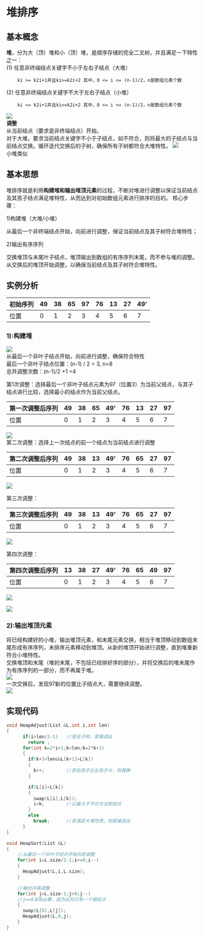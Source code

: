 # 堆排序
## 基本概念
**堆**，分为大（顶）堆和小（顶）堆，是顺序存储的完全二叉树，并且满足一下特性之一：<br>
(1)    任意非终端结点关键字不小于左右子结点（大堆）

        ki >= k2i+1并且ki>=k2i+2 其中，0 <= i <= (n-1)/2，n是数组元素个数

(2)    任意非终端结点关键字不大于左右子结点（小堆）

        ki <= k2i+1并且ki<=k2i+2 其中，0 <= i <= (n-1)/2，n是数组元素个数
![](https://img2018.cnblogs.com/blog/1475571/201908/1475571-20190814235300022-957054963.png)<br>
**调整**<br>
从当前结点（要求是非终端结点）开始，<br>
对于大堆，要求当前结点关键字不小于子结点，如不符合，则将最大的子结点与当前结点交换。循环迭代交换后的子树，确保所有子树都符合大堆特性。
![](https://img2018.cnblogs.com/blog/1475571/201908/1475571-20190814235330885-1633949544.png)<br>
小堆类似
## 基本思想
堆排序就是利用**构建堆和输出堆顶元素**的过程，不断对堆进行调整以保证当前结点及其孩子结点满足堆特性，从而达到对初始数组元素进行排序的目的。
核心步骤：

1)构建堆（大堆/小堆）

从最后一个非终端结点开始，向前进行调整，保证当前结点及其子树符合堆特性；

2)输出有序序列

交换堆顶与末尾叶子结点，堆顶输出到数组的有序序列末尾，而不参与堆的调整。从交换后的堆顶开始调整，以确保当前结点及其子树符合堆特性。
## 实例分析
|初始序列|49|38|65|97|76|13|27|49' |
|---|----|-|-|-|-|-|-|-|
|位置|0|1|2|3|4|5|6|7|

### 1):构建堆
![](https://img2018.cnblogs.com/blog/1475571/201908/1475571-20190814235702464-79658121.png)<br>
从最后一个非叶子结点开始，向前进行调整，确保符合特性<br>
最后一个非叶子结点位置：(n-1) / 2 = 3, n=8<br>
总共调整次数：(n-1)/2 +1 =4<br>

第1次调整：选择最后一个非叶子结点元素为97（位置3）为当前父结点，与其子结点进行比较，选择最小的结点作为当前父结点。<br>

|第一次调整后序列|49|38|65|49'|76|13|27|97 |
|---|----|-|-|-|-|-|-|-|
|位置|0|1|2|3|4|5|6|7|

![](https://img2018.cnblogs.com/blog/1475571/201908/1475571-20190814233552311-482820257.png)<br>
第二次调整：选择上一次结点的前一个结点为当前结点进行调整

|第二次调整后序列|49|38|13|49'|76|65|27|97 |
|---|----|-|-|-|-|-|-|-|
|位置|0|1|2|3|4|5|6|7|

![](https://img2018.cnblogs.com/blog/1475571/201908/1475571-20190814233703319-1103120657.png)<br>

第三次调整：

|第三次调整后序列|49|38|13|49'|76|65|27|97 |
|---|----|-|-|-|-|-|-|-|
|位置|0|1|2|3|4|5|6|7|

![](https://img2018.cnblogs.com/blog/1475571/201908/1475571-20190814233827733-1024331288.png)<br>

第四次调整：

|第四次调整后序列|13|38|27|49'|76|65|49|97 |
|---|----|-|-|-|-|-|-|-|
|位置|0|1|2|3|4|5|6|7|

![](https://img2018.cnblogs.com/blog/1475571/201908/1475571-20190814233914896-2129618665.png)<br>

![](https://img2018.cnblogs.com/blog/1475571/201908/1475571-20190814233921049-1530457740.png)<br>
### 2):输出堆顶元素
将已经构建好的小堆，输出堆顶元素，和末尾元素交换，相当于堆顶移动到数组末尾形成有序序列，未排序元素移动到堆顶。从新的堆顶开始进行调整，直到堆重新符合小堆特性。<br>
交换堆顶和末尾（堆的末尾，不包括已经排好序的部分），并将交换后的堆末尾作为有序序列的一部分，而不再属于堆。<br>
![](https://img2018.cnblogs.com/blog/1475571/201908/1475571-20190814233959113-1181552630.png)<br>
一次交换后，发现97新的位置比子结点大，需要继续调整。<br>
![](https://img2018.cnblogs.com/blog/1475571/201908/1475571-20190814234016915-381699363.png)<br>
## 实现代码
```cpp
void HeapAdjust(List &L,int i,int len)
{
      if(i>len/2-1)   //若无子树，直接退出
        return ;
      for(int k=2*i+1;k<len;k=2*k+1)
      {
        if(k+1<len&&L[k+1]>L[k])
        {
          k++;        //若右孩子比左孩子大，则替换
        }

        if(L[i]<L[k])
        {
          swap(L[i],L[k]);
          i=k;        //以最大子节点为当前结点
        }
        else
          break;      //若满足大堆性质，则直接退出
      }
}

void HeapSort(List &L)
{
    //从最后一个非叶子结点开始向前调整
    for(int i=L.size/2-1;i>=0;i--)
    {
      HeapAdjust(L,i,L.size);
    }

    //输出并再调整
    for(int j=L.size-1;j>0;j--)
    //j==0没有必要，因为此时只有一个根结点
    {
      swap(L[0],L[j]);
      HeapAdjust(L,0,j);
    }
}
```
